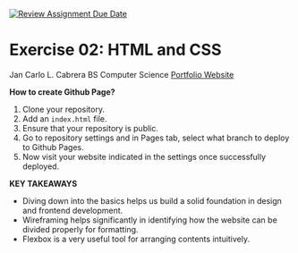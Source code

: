 [![Review Assignment Due Date](https://classroom.github.com/assets/deadline-readme-button-22041afd0340ce965d47ae6ef1cefeee28c7c493a6346c4f15d667ab976d596c.svg)](https://classroom.github.com/a/kElvRG-V)


# Exercise 02: HTML and CSS

Jan Carlo L. Cabrera
BS Computer Science
[Portfolio Website](https://cmsc100-laboratory.github.io/02-my-github-page-jancarlocab/)


**How to create Github Page?**
1. Clone your repository.
2. Add an `index.html` file.
3. Ensure that your repository is public.
4. Go to repository settings and in Pages tab, select what branch to deploy to Github Pages.
5. Now visit your website indicated in the settings once successfully deployed.

**KEY TAKEAWAYS**
- Diving down into the basics helps us build a solid foundation in design and frontend development.
- Wireframing helps significantly in identifying how the website can be divided properly for formatting.
- Flexbox is a very useful tool for arranging contents intuitively.
